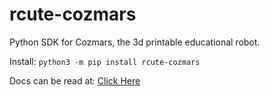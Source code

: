 # rcute-cozmars
Python SDK for Cozmars, the 3d printable educational robot.

Install: `python3 -m pip install rcute-cozmars`

Docs can be read at: [Click Here](https://6ykjfqfoondmbk2pikdjvobrpy--rcute-cozmars-readthedocs-io.translate.goog/zh_CN/v1/index.html)

